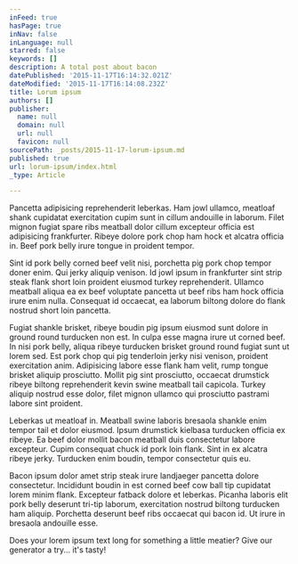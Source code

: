 ```yaml
---
inFeed: true
hasPage: true
inNav: false
inLanguage: null
starred: false
keywords: []
description: A total post about bacon
datePublished: '2015-11-17T16:14:32.021Z'
dateModified: '2015-11-17T16:14:08.232Z'
title: Lorum ipsum
authors: []
publisher:
  name: null
  domain: null
  url: null
  favicon: null
sourcePath: _posts/2015-11-17-lorum-ipsum.md
published: true
url: lorum-ipsum/index.html
_type: Article

---
```

Pancetta adipisicing reprehenderit leberkas. Ham jowl ullamco, meatloaf shank cupidatat exercitation cupim sunt in cillum andouille in laborum. Filet mignon fugiat spare ribs meatball dolor cillum excepteur officia est adipisicing frankfurter. Ribeye dolore pork chop ham hock et alcatra officia in. Beef pork belly irure tongue in proident tempor.

Sint id pork belly corned beef velit nisi, porchetta pig pork chop tempor doner enim. Qui jerky aliquip venison. Id jowl ipsum in frankfurter sint strip steak flank short loin proident eiusmod turkey reprehenderit. Ullamco meatball aliqua ea ex beef voluptate pancetta ut beef ribs ham hock officia irure enim nulla. Consequat id occaecat, ea laborum biltong dolore do flank nostrud short loin pancetta.

Fugiat shankle brisket, ribeye boudin pig ipsum eiusmod sunt dolore in ground round turducken non est. In culpa esse magna irure ut corned beef. In nisi pork belly, aliqua ribeye turducken brisket ground round fugiat sunt ut lorem sed. Est pork chop qui pig tenderloin jerky nisi venison, proident exercitation anim. Adipisicing labore esse flank ham velit, rump tongue brisket aliquip prosciutto. Mollit pig sint prosciutto, occaecat drumstick ribeye biltong reprehenderit kevin swine meatball tail capicola. Turkey aliquip nostrud esse dolor, filet mignon ullamco qui prosciutto pastrami labore sint proident.

Leberkas ut meatloaf in. Meatball swine laboris bresaola shankle enim tempor tail et dolor eiusmod. Ipsum drumstick kielbasa turducken officia ex ribeye. Ea beef dolor mollit bacon meatball duis consectetur labore excepteur. Cupim consequat chuck id pork loin flank. Sint in ex alcatra ribeye jerky. Turducken enim boudin, tempor consectetur quis eu.

Bacon ipsum dolor amet strip steak irure landjaeger pancetta dolore consectetur. Incididunt boudin in est corned beef cow ball tip cupidatat lorem minim flank. Excepteur fatback dolore et leberkas. Picanha laboris elit pork belly deserunt tri-tip laborum, exercitation nostrud biltong turducken ham aliquip. Porchetta deserunt beef ribs occaecat qui bacon id. Ut irure in bresaola andouille esse.

Does your lorem ipsum text long for something a little meatier? Give our generator a try... it's tasty!